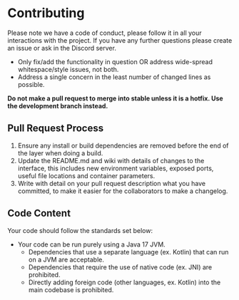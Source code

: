 # Contributing 

Please note we have a code of conduct, please follow it in all your interactions with the project. If you have any further questions please create an issue or ask in the Discord server.

- Only fix/add the functionality in question OR address wide-spread whitespace/style issues, not both.
- Address a single concern in the least number of changed lines as possible.

**Do not make a pull request to merge into stable unless it is a hotfix. Use the development branch instead.**

## Pull Request Process

1. Ensure any install or build dependencies are removed before the end of the layer when doing a build.
2. Update the README.md and wiki with details of changes to the interface, this includes new environment variables, exposed ports, useful file locations and container parameters.
3. Write with detail on your pull request description what you have committed, to make it easier for the collaborators to make a changelog.

## Code Content

Your code should follow the standards set below:

- Your code can be run purely using a Java 17 JVM.
    - Dependencies that use a separate language (ex. Kotlin) that can run on a JVM are acceptable.
    - Dependencies that require the use of native code (ex. JNI) are prohibited.
    - Directly adding foreign code (other languages, ex. Kotlin) into the main codebase is prohibited.
